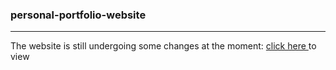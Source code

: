 ### personal-portfolio-website

--------


The website is still undergoing some changes at the moment: [click here ](https://adetoyebamise.github.io/personal-portfolio-website/) to view
